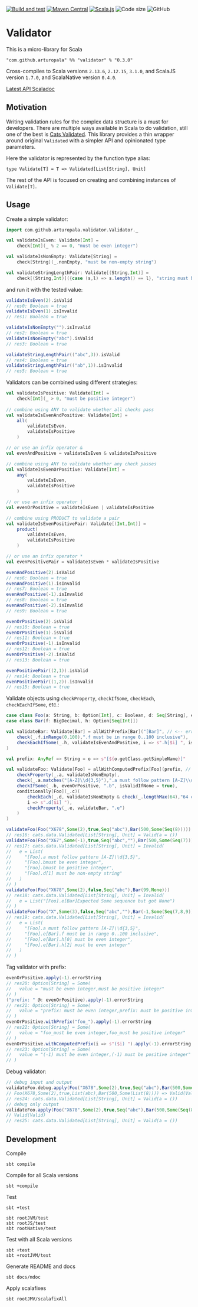 [![Build and test](https://github.com/arturopala/validator/actions/workflows/build.yml/badge.svg)](https://github.com/arturopala/validator/actions/workflows/build.yml)
[![Maven Central](https://img.shields.io/maven-central/v/com.github.arturopala/validator_2.13.svg?label=Maven%20Central)](https://search.maven.org/search?q=g:%22com.github.arturopala%22%20AND%20a:%22validator_2.13%22)
[![Scala.js](https://www.scala-js.org/assets/badges/scalajs-1.7.0.svg)](https://www.scala-js.org)
![Code size](https://img.shields.io/github/languages/code-size/arturopala/validator)
![GitHub](https://img.shields.io/github/license/arturopala/validator)

Validator
===

This is a micro-library for Scala

    "com.github.arturopala" %% "validator" % "0.3.0"

Cross-compiles to Scala versions `2.13.6`, `2.12.15`, `3.1.0`, 
and ScalaJS version `1.7.0`, and ScalaNative version `0.4.0`.

[Latest API Scaladoc](https://arturopala.github.io/validator/latest/api/com/github/arturopala/validator/index.html)

Motivation
---
Writing validation rules for the complex data structure is a must for developers. There are multiple ways available in Scala to do validation, still one of the best is [Cats Validated](https://typelevel.org/cats/datatypes/validated.html). This library provides a thin wrapper around original `Validated` with a simpler API and opinionated type parameters. 

Here the validator is represented by the function type alias:

    type Validate[T] = T => Validated[List[String], Unit]

The rest of the API is focused on creating and combining instances of `Validate[T]`.

Usage
---

Create a simple validator:
```scala
import com.github.arturopala.validator.Validator._

val validateIsEven: Validate[Int] = 
    check[Int](_ % 2 == 0, "must be even integer")

val validateIsNonEmpty: Validate[String] = 
    check[String](_.nonEmpty, "must be non-empty string") 

val validateStringLengthPair: Validate[(String,Int)] = 
    check[(String,Int)]({case (s,l) => s.length() == l}, "string must be of expected length")
```

and run it with the tested value:
```scala
validateIsEven(2).isValid
// res0: Boolean = true
validateIsEven(1).isInvalid
// res1: Boolean = true

validateIsNonEmpty("").isInvalid
// res2: Boolean = true
validateIsNonEmpty("abc").isValid
// res3: Boolean = true

validateStringLengthPair(("abc",3)).isValid
// res4: Boolean = true
validateStringLengthPair(("ab",1)).isInvalid
// res5: Boolean = true
```

Validators can be combined using different strategies:
```scala
val validateIsPositive: Validate[Int] = 
    check[Int](_ > 0, "must be positive integer")
 
// combine using ANY to validate whether all checks pass
val validateIsEvenAndPositive: Validate[Int] = 
    all(
        validateIsEven, 
        validateIsPositive
    )

// or use an infix operator &
val evenAndPositive = validateIsEven & validateIsPositive  

// combine using ANY to validate whether any check passes
val validateIsEvenOrPositive: Validate[Int] = 
    any(
        validateIsEven, 
        validateIsPositive
    )

// or use an infix operator |
val evenOrPositive = validateIsEven | validateIsPositive 

// combine using PRODUCT to validate a pair
val validateIsEvenPositivePair: Validate[(Int,Int)] = 
    product(
        validateIsEven, 
        validateIsPositive
    )

// or use an infix operator *
val evenPositivePair = validateIsEven * validateIsPositive 

```
```scala
evenAndPositive(2).isValid
// res6: Boolean = true
evenAndPositive(1).isInvalid
// res7: Boolean = true
evenAndPositive(-1).isInvalid
// res8: Boolean = true
evenAndPositive(-2).isInvalid
// res9: Boolean = true

evenOrPositive(2).isValid
// res10: Boolean = true
evenOrPositive(1).isValid
// res11: Boolean = true
evenOrPositive(-1).isInvalid
// res12: Boolean = true
evenOrPositive(-2).isValid
// res13: Boolean = true

evenPositivePair((2,1)).isValid
// res14: Boolean = true
evenPositivePair((1,2)).isInvalid
// res15: Boolean = true
```

Validate objects using `checkProperty`, `checkIfSome`, `checkEach`, `checkEachIfSome`, etc.:
```scala
case class Foo(a: String, b: Option[Int], c: Boolean, d: Seq[String], e: Bar)
case class Bar(f: BigDecimal, h: Option[Seq[Int]])

val validateBar: Validate[Bar] = allWithPrefix[Bar]("[Bar]", // <-- errors prefix
    check(_.f.inRange(0,100),".f must be in range 0..100 inclusive"),
    checkEachIfSome(_.h, validateIsEvenAndPositive, i => s".h[$i] ", isValidIfNone = false)
)

val prefix: AnyRef => String = o => s"[${o.getClass.getSimpleName}]"

val validateFoo: Validate[Foo] = allWithComputedPrefix[Foo](prefix, // <-- errors prefix function
    checkProperty(_.a, validateIsNonEmpty),
    check(_.a.matches("[A-Z]\\d{3,5}"),".a must follow pattern [A-Z]\\d{3,5}"),
    checkIfSome(_.b, evenOrPositive, ".b", isValidIfNone = true),
    conditionally[Foo](_.c)(
        checkEach(_.d, validateIsNonEmpty & check(_.lengthMax(64),"64 characters maximum"), 
        i => s".d[$i] "),
        checkProperty(_.e, validateBar, ".e")
    )
)
```
```scala
validateFoo(Foo("X678",Some(2),true,Seq("abc"),Bar(500,Some(Seq(8)))))
// res16: cats.data.Validated[List[String], Unit] = Valid(a = ())
validateFoo(Foo("X67",Some(-1),true,Seq("abc",""),Bar(500,Some(Seq(7)))))
// res17: cats.data.Validated[List[String], Unit] = Invalid(
//   e = List(
//     "[Foo].a must follow pattern [A-Z]\\d{3,5}",
//     "[Foo].bmust be even integer",
//     "[Foo].bmust be positive integer",
//     "[Foo].d[1] must be non-empty string"
//   )
// )
validateFoo(Foo("X678",Some(2),false,Seq("abc"),Bar(99,None)))
// res18: cats.data.Validated[List[String], Unit] = Invalid(
//   e = List("[Foo].e[Bar]Expected Some sequence but got None")
// )
validateFoo(Foo("X",Some(3),false,Seq("abc",""),Bar(-1,Some(Seq(7,8,9)))))
// res19: cats.data.Validated[List[String], Unit] = Invalid(
//   e = List(
//     "[Foo].a must follow pattern [A-Z]\\d{3,5}",
//     "[Foo].e[Bar].f must be in range 0..100 inclusive",
//     "[Foo].e[Bar].h[0] must be even integer",
//     "[Foo].e[Bar].h[2] must be even integer"
//   )
// )
```

Tag validator with prefix:
```scala
evenOrPositive.apply(-1).errorString
// res20: Option[String] = Some(
//   value = "must be even integer,must be positive integer"
// )
("prefix: " @: evenOrPositive).apply(-1).errorString
// res21: Option[String] = Some(
//   value = "prefix: must be even integer,prefix: must be positive integer"
// )
evenOrPositive.withPrefix("foo_").apply(-1).errorString
// res22: Option[String] = Some(
//   value = "foo_must be even integer,foo_must be positive integer"
// )
evenOrPositive.withComputedPrefix(i => s"($i) ").apply(-1).errorString
// res23: Option[String] = Some(
//   value = "(-1) must be even integer,(-1) must be positive integer"
// )
```

Debug validator:
```scala
// debug input and output
validateFoo.debug.apply(Foo("X678",Some(2),true,Seq("abc"),Bar(500,Some(Seq(8)))))
// Foo(X678,Some(2),true,List(abc),Bar(500,Some(List(8)))) => Valid(Valid)
// res24: cats.data.Validated[List[String], Unit] = Valid(a = ())
// debug only output
validateFoo.apply(Foo("X678",Some(2),true,Seq("abc"),Bar(500,Some(Seq(8))))).debug
// Valid(Valid)
// res25: cats.data.Validated[List[String], Unit] = Valid(a = ())
```

Development
---

Compile

    sbt compile

Compile for all Scala versions

    sbt +compile

Test

    sbt +test

    sbt rootJVM/test
    sbt rootJS/test
    sbt rootNative/test

Test with all Scala versions

    sbt +test
    sbt +rootJVM/test


Generate README and docs

    sbt docs/mdoc

Apply scalafixes

    sbt rootJMV/scalafixAll    
